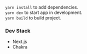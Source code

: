 `yarn install` to add dependencies.  
`yarn dev` to start app in development.  
`yarn build` to build project.

### Dev Stack

- Next.js
- Chakra
